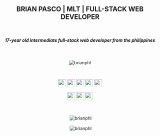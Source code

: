 <h2 align="center">BRIAN PASCO | MLT | FULL-STACK WEB DEVELOPER</h2>
<br>
<h5 align="center">17-year old intermediate full-stack web developer from the philippines</h5>
<br>
<p align="center"> <img src="https://komarev.com/ghpvc/?username=brianphl&color=e9204f" alt="brianphl" /> </p>
<br>
<p align="center">
  <img src="https://img.shields.io/badge/html5-%23E34F26.svg?style=for-the-badge&logo=html5&logoColor=white"  height="25"/>
  <img src="https://img.shields.io/badge/css3-%231572B6.svg?style=for-the-badge&logo=css3&logoColor=white"  height="25"/>
  <img src="https://img.shields.io/badge/SASS-hotpink.svg?style=for-the-badge&logo=SASS&logoColor=white"  height="25"/>
  <img src="https://img.shields.io/badge/typescript-%23007ACC.svg?style=for-the-badge&logo=typescript&logoColor=white"  height="25"/>
  <img src="https://img.shields.io/badge/javascript-%23323330.svg?style=for-the-badge&logo=javascript&logoColor=%23F7DF1E"  height="25"/>
</p>
<p align="center">
  <img src="https://img.shields.io/badge/lua-%23007ACC.svg?style=for-the-badge&logo=lua&logoColor=white"  height="25"/>
  <img src="https://img.shields.io/badge/git-%23F05033.svg?style=for-the-badge&logo=git&logoColor=white"  height="25"/>
  <img src="https://img.shields.io/badge/mysql-%2300758F.svg?style=for-the-badge&logo=mysql&logoColor=white"  height="25"/>
</p>
<br>
<p align="center">&nbsp;<img align="center" src="https://github-readme-stats.vercel.app/api?username=brianphl&&show_icons=true&title_color=e9204f&icon_color=e9204f&text_color=ffffff&bg_color=101010&count_private=true&hide_border=true" alt="brianphl" /></p>
<p align="center">&nbsp;<img align="center" src="http://github-readme-streak-stats.herokuapp.com?user=brianphl&theme=dark&date_format=M%20j%5B%2C%20Y%5D&background=000000&ring=e9204f&sideLabels=ffffff&fire=e9204f&currStreakLabel=e9204f&background=101010&hide_border=true" alt="brianphl" /></p>
